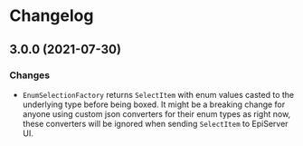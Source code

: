 # Changelog

## 3.0.0 (2021-07-30)

### Changes

- `EnumSelectionFactory` returns `SelectItem` with enum values casted to the underlying type before being boxed. It might be a breaking change for anyone using custom json converters for their enum types as right now, these converters will be ignored when sending `SelectItem` to EpiServer UI.
